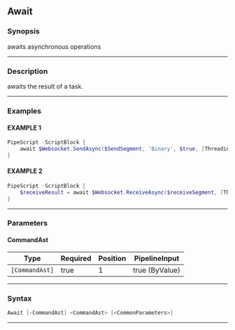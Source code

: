 Await
-----
### Synopsis
awaits asynchronous operations

---
### Description

awaits the result of a task.

---
### Examples
#### EXAMPLE 1
```PowerShell
PipeScript -ScriptBlock {
    await $Websocket.SendAsync($SendSegment, 'Binary', $true, [Threading.CancellationToken]::new($false))
}
```

#### EXAMPLE 2
```PowerShell
PipeScript -ScriptBlock {
    $receiveResult = await $Websocket.ReceiveAsync($receiveSegment, [Threading.CancellationToken]::new($false))
}
```

---
### Parameters
#### **CommandAst**




|Type          |Required|Position|PipelineInput |
|--------------|--------|--------|--------------|
|`[CommandAst]`|true    |1       |true (ByValue)|



---
### Syntax
```PowerShell
Await [-CommandAst] <CommandAst> [<CommonParameters>]
```
---

